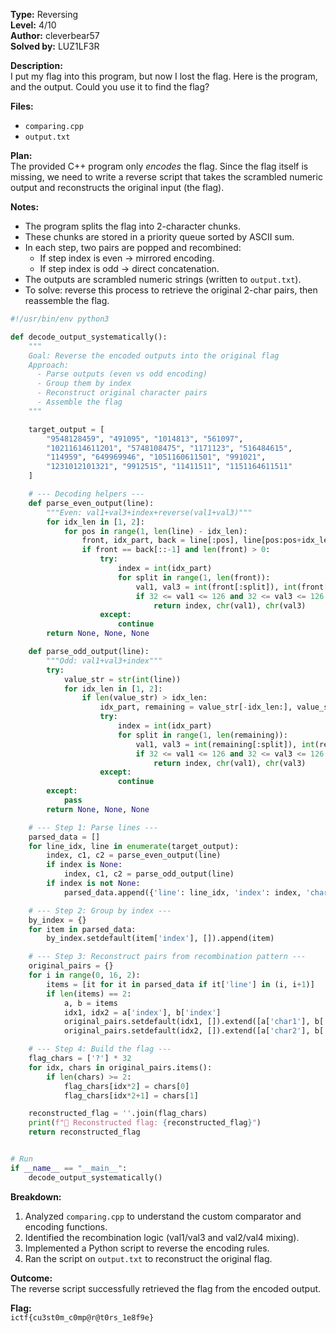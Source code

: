 **Type:** Reversing  
**Level:** 4/10  
**Author:** cleverbear57  
**Solved by:** LUZ1LF3R

**Description:**  
I put my flag into this program, but now I lost the flag. Here is the program, and the output. Could you use it to find the flag?

**Files:**

- `comparing.cpp`
- `output.txt`

**Plan:**  
The provided C++ program only _encodes_ the flag. Since the flag itself is missing, we need to write a reverse script that takes the scrambled numeric output and reconstructs the original input (the flag).

**Notes:**

- The program splits the flag into 2-character chunks.
- These chunks are stored in a priority queue sorted by ASCII sum.
- In each step, two pairs are popped and recombined:
  - If step index is even → mirrored encoding.
  - If step index is odd → direct concatenation.
- The outputs are scrambled numeric strings (written to `output.txt`).
- To solve: reverse this process to retrieve the original 2-char pairs, then reassemble the flag.

```python
#!/usr/bin/env python3

def decode_output_systematically():
    """
    Goal: Reverse the encoded outputs into the original flag
    Approach:
      - Parse outputs (even vs odd encoding)
      - Group them by index
      - Reconstruct original character pairs
      - Assemble the flag
    """

    target_output = [
        "9548128459", "491095", "1014813", "561097",
        "10211614611201", "5748108475", "1171123", "516484615",
        "114959", "649969946", "1051160611501", "991021",
        "1231012101321", "9912515", "11411511", "1151164611511"
    ]

    # --- Decoding helpers ---
    def parse_even_output(line):
        """Even: val1+val3+index+reverse(val1+val3)"""
        for idx_len in [1, 2]:
            for pos in range(1, len(line) - idx_len):
                front, idx_part, back = line[:pos], line[pos:pos+idx_len], line[pos+idx_len:]
                if front == back[::-1] and len(front) > 0:
                    try:
                        index = int(idx_part)
                        for split in range(1, len(front)):
                            val1, val3 = int(front[:split]), int(front[split:])
                            if 32 <= val1 <= 126 and 32 <= val3 <= 126:
                                return index, chr(val1), chr(val3)
                    except:
                        continue
        return None, None, None

    def parse_odd_output(line):
        """Odd: val1+val3+index"""
        try:
            value_str = str(int(line))
            for idx_len in [1, 2]:
                if len(value_str) > idx_len:
                    idx_part, remaining = value_str[-idx_len:], value_str[:-idx_len]
                    try:
                        index = int(idx_part)
                        for split in range(1, len(remaining)):
                            val1, val3 = int(remaining[:split]), int(remaining[split:])
                            if 32 <= val1 <= 126 and 32 <= val3 <= 126:
                                return index, chr(val1), chr(val3)
                    except:
                        continue
        except:
            pass
        return None, None, None

    # --- Step 1: Parse lines ---
    parsed_data = []
    for line_idx, line in enumerate(target_output):
        index, c1, c2 = parse_even_output(line)
        if index is None:
            index, c1, c2 = parse_odd_output(line)
        if index is not None:
            parsed_data.append({'line': line_idx, 'index': index, 'char1': c1, 'char2': c2})

    # --- Step 2: Group by index ---
    by_index = {}
    for item in parsed_data:
        by_index.setdefault(item['index'], []).append(item)

    # --- Step 3: Reconstruct pairs from recombination pattern ---
    original_pairs = {}
    for i in range(0, 16, 2):
        items = [it for it in parsed_data if it['line'] in (i, i+1)]
        if len(items) == 2:
            a, b = items
            idx1, idx2 = a['index'], b['index']
            original_pairs.setdefault(idx1, []).extend([a['char1'], b['char1']])
            original_pairs.setdefault(idx2, []).extend([a['char2'], b['char2']])

    # --- Step 4: Build the flag ---
    flag_chars = ['?'] * 32
    for idx, chars in original_pairs.items():
        if len(chars) >= 2:
            flag_chars[idx*2] = chars[0]
            flag_chars[idx*2+1] = chars[1]

    reconstructed_flag = ''.join(flag_chars)
    print(f"🏁 Reconstructed flag: {reconstructed_flag}")
    return reconstructed_flag


# Run
if __name__ == "__main__":
    decode_output_systematically()
```

**Breakdown:**

1. Analyzed `comparing.cpp` to understand the custom comparator and encoding functions.
2. Identified the recombination logic (val1/val3 and val2/val4 mixing).
3. Implemented a Python script to reverse the encoding rules.
4. Ran the script on `output.txt` to reconstruct the original flag.

**Outcome:**  
The reverse script successfully retrieved the flag from the encoded output.

**Flag:**  
`ictf{cu3st0m_c0mp@r@t0rs_1e8f9e}`
